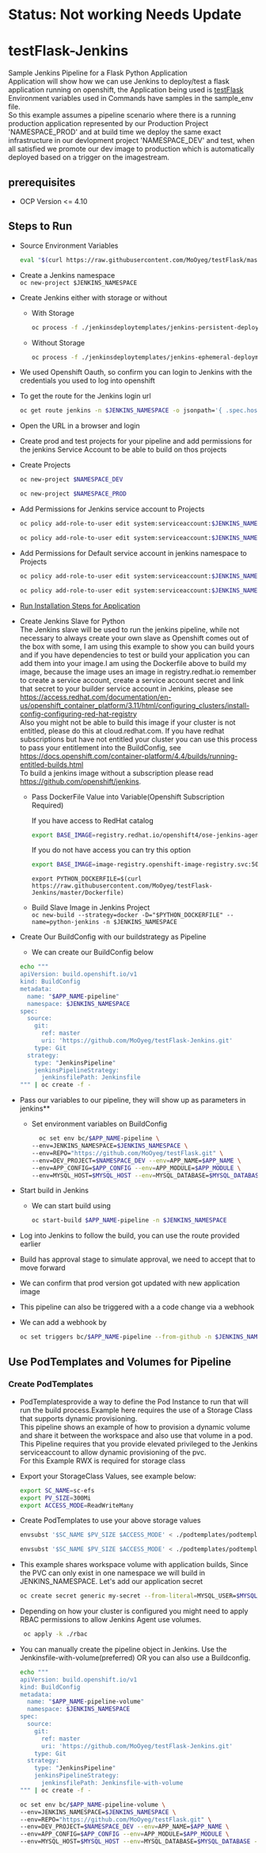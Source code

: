 # Status: Not working Needs Update
# testFlask-Jenkins

Sample Jenkins Pipeline for a Flask Python Application  
Application will show how we can use Jenkins to deploy/test a flask application running on openshift, the Application being used is [testFlask](https://github.com/MoOyeg/testFlask.git)  
Environment variables used in Commands have samples in the sample_env file.  
So this example assumes a pipeline scenario where there is a running production application represented by our Production Project 'NAMESPACE_PROD' and at build time we deploy the same exact infrastructure in our devlopment project 'NAMESPACE_DEV' and test, when all satisfied we promote our dev image to production which is automatically deployed based on a trigger on the imagestream.

## prerequisites
- OCP Version <= 4.10

## Steps to Run

- Source Environment Variables
  ```bash
  eval "$(curl https://raw.githubusercontent.com/MoOyeg/testFlask/master/sample_env)"
  ```

- Create a Jenkins namespace  
  `oc new-project $JENKINS_NAMESPACE`

- Create Jenkins either with storage or without
  
  - With Storage  

    ```bash
    oc process -f ./jenkinsdeploytemplates/jenkins-persistent-deployment.yaml | oc apply -f - -n $JENKINS_NAMESPACE
    ```

  - Without Storage

    ```bash
    oc process -f ./jenkinsdeploytemplates/jenkins-ephemeral-deployment.yaml | oc apply -f - -n $JENKINS_NAMESPACE
    ```

- We used Openshift Oauth, so confirm you can login to Jenkins with the credentials you used to log into openshift

- To get the route for the Jenkins login url  
  ```bash
  oc get route jenkins -n $JENKINS_NAMESPACE -o jsonpath='{ .spec.host }'
  ```

- Open the URL in a browser and login

- Create prod and test projects for your pipeline and add permissions for the jenkins Service Account to be able to build on thos projects

- Create Projects  
  ```bash
  oc new-project $NAMESPACE_DEV
  ```  
  ```bash
  oc new-project $NAMESPACE_PROD
  ```

- Add Permissions for Jenkins service account to Projects  
  ```bash
  oc policy add-role-to-user edit system:serviceaccount:$JENKINS_NAMESPACE:jenkins -n $NAMESPACE_DEV 

  oc policy add-role-to-user edit system:serviceaccount:$JENKINS_NAMESPACE:jenkins -n $NAMESPACE_PROD
  ```

- Add Permissions for Default service account in jenkins namespace to Projects  
  ```bash
  oc policy add-role-to-user edit system:serviceaccount:$JENKINS_NAMESPACE:default -n $NAMESPACE_DEV

  oc policy add-role-to-user edit system:serviceaccount:$JENKINS_NAMESPACE:default -n $NAMESPACE_PROD
  ```

- [Run Installation Steps for Application](https://github.com/MoOyeg/testFlask#steps-to-build-and-run-application)
 
<!-- - Create our Infrastructure Secret in our Development and Production  
  `oc create secret generic my-secret --from-literal=MYSQL_USER=$MYSQL_USER --from-literal=MYSQL_PASSWORD=$MYSQL_PASSWORD -n $NAMESPACE_DEV`  
  `oc create secret generic my-secret --from-literal=MYSQL_USER=$MYSQL_USER --from-literal=MYSQL_PASSWORD=$MYSQL_PASSWORD -n $NAMESPACE_PROD`

- Create our Database in Production  
  `oc new-app $MYSQL_HOST --env=MYSQL_DATABASE=$MYSQL_DATABASE -l db=mysql -l app=testflask --as-deployment-config=true -n $NAMESPACE_PROD`

- Set our Secret on the Production Database  
  `oc set env dc/$MYSQL_HOST --from=secret/my-secret -n $NAMESPACE_PROD`

- Create our Production Application  
  `oc new-app https://github.com/MoOyeg/testFlask.git --name=$APP_NAME -l app=testflask --strategy=source --env=APP_CONFIG=./gunicorn/gunicorn.conf.py --env=APP_MODULE=runapp:app --env=MYSQL_HOST=$MYSQL_HOST --env=MYSQL_DATABASE=$MYSQL_DATABASE --as-deployment-config=true -n $NAMESPACE_PROD`

- Set our Secret on the Production Application  
  `oc set env dc/$APP_NAME --from=secret/my-secret -n $NAMESPACE_PROD`

- Expose our Production Application to the External World  
  `oc expose svc/$APP_NAME -n $NAMESPACE_PROD`

- Label our Projects for the Development Console

```bash
   oc label dc/$APP_NAME app.kubernetes.io/part-of=$APP_NAME -n $NAMESPACE_PROD
   oc label dc/$MYSQL_HOST app.kubernetes.io/part-of=$APP_NAME -n $NAMESPACE_PROD
   oc annotate dc/$APP_NAME app.openshift.io/connects-to=$MYSQL_HOST -n $NAMESPACE_PROD
``` -->

- Create Jenkins Slave for Python  
  The Jenkins slave will be used to run the jenkins pipeline, while not necessary to always create your own slave as
  Openshift comes out of the box with some, I am using this example to show you can build yours and if you have dependencies
  to test or build your application you can add them into your image.I am using the Dockerfile above to build my image, because the image uses an image in registry.redhat.io remember to create a service account, create a service account secret and link that secret to your builder service account in Jenkins, please see https://access.redhat.com/documentation/en-us/openshift_container_platform/3.11/html/configuring_clusters/install-config-configuring-red-hat-registry  
  Also you might not be able to build this image if your cluster is not entitled, please do this at cloud.redhat.com. If you have redhat subscriptions but have not entitled your cluster you can use this process to pass your entitlement into the BuildConfig, see https://docs.openshift.com/container-platform/4.4/builds/running-entitled-builds.html  
  To build a jenkins image without a subscription please read https://github.com/openshift/jenkins.

  - Pass DockerFile Value into Variable(Openshift Subscription Required)
    
    If you have access to RedHat catalog
    ```bash
    export BASE_IMAGE=registry.redhat.io/openshift4/ose-jenkins-agent-base:v4.10.0
    ``` 

    If you do not have access you can try this option
    ```bash
    export BASE_IMAGE=image-registry.openshift-image-registry.svc:5000/openshift/jenkins-agent-base:latest
    ``` 
  
    `export PYTHON_DOCKERFILE=$(curl https://raw.githubusercontent.com/MoOyeg/testFlask-Jenkins/master/Dockerfile)`

  - Build Slave Image in Jenkins Project  
    `oc new-build --strategy=docker -D="$PYTHON_DOCKERFILE" --name=python-jenkins -n $JENKINS_NAMESPACE`

<!-- - Expose Jenkins Service as a route  
  `oc expose svc/jenkins -n $JENKINS_NAMESPACE`

- You can Login to Jenkins WebPage to see how it is configures, get jenkins route by  
  `oc get route jenkins -n $JENKINS_NAMESPACE -o jsonpath='{ .spec.host }' ` -->

- Create Our BuildConfig with our buildstrategy as Pipeline

  - We can create our BuildConfig below

  ```bash
  echo """
  apiVersion: build.openshift.io/v1
  kind: BuildConfig
  metadata:
    name: "$APP_NAME-pipeline"
    namespace: $JENKINS_NAMESPACE
  spec:
    source:
      git:
        ref: master
        uri: 'https://github.com/MoOyeg/testFlask-Jenkins.git'
      type: Git
    strategy:
      type: "JenkinsPipeline"
      jenkinsPipelineStrategy:
        jenkinsfilePath: Jenkinsfile
  """ | oc create -f -
  ```

- Pass our variables to our pipeline, they will show up as parameters in jenkins**

  - Set environment variables on BuildConfig

    ```bash
      oc set env bc/$APP_NAME-pipeline \
    --env=JENKINS_NAMESPACE=$JENKINS_NAMESPACE \
    --env=REPO="https://github.com/MoOyeg/testFlask.git" \
    --env=DEV_PROJECT=$NAMESPACE_DEV --env=APP_NAME=$APP_NAME \
    --env=APP_CONFIG=$APP_CONFIG --env=APP_MODULE=$APP_MODULE \
    --env=MYSQL_HOST=$MYSQL_HOST --env=MYSQL_DATABASE=$MYSQL_DATABASE --env=PROD_PROJECT=$NAMESPACE_PROD -n $JENKINS_NAMESPACE
    ```

- Start build in Jenkins

  - We can start build using

    ```bash
    oc start-build $APP_NAME-pipeline -n $JENKINS_NAMESPACE
    ```

- Log into Jenkins to follow the build, you can use the route provided earlier

- Build has approval stage to simulate approval, we need to accept that to move forward

- We can confirm that prod version got updated with new application image

- This pipeline can also be triggered with a a code change via a webhook

- We can add a webhook by

  ```bash
  oc set triggers bc/$APP_NAME-pipeline --from-github -n $JENKINS_NAMESPACE
  ```

## Use PodTemplates and Volumes for Pipeline

### Create PodTemplates

- PodTemplatesprovide a way to define the Pod Instance to run that will run the build process.Example here requires the use of a Storage Class that supports dynamic provisioning.  
This pipeline shows an example of how to provision a dynamic volume and share it between the workspace and also use that volume in a pod.  
This Pipeline requires that you provide elevated privileged to the Jenkins serviceaccount to allow dynamic provisioning of the pvc.  
For this Example RWX is required for storage class

- Export your StorageClass Values, see example below:  

  ```bash
  export SC_NAME=sc-efs
  export PV_SIZE=300Mi
  export ACCESS_MODE=ReadWriteMany
  ```

- Create PodTemplates to use your above storage values

  ```bash
  envsubst '$SC_NAME $PV_SIZE $ACCESS_MODE' < ./podtemplates/podtemplate-dynamic-volume-rwx.yaml | oc create -n $JENKINS_NAMESPACE -f -
  ```

  ```bash
  envsubst '$SC_NAME $PV_SIZE $ACCESS_MODE' < ./podtemplates/podtemplate-python-inherit-dynamic-volume.yaml | oc create -n $JENKINS_NAMESPACE -f -
  ```

- This example shares workspace volume with application builds, Since the PVC can only exist in one namespace we will build in JENKINS_NAMESPACE. Let's add our application secret

  ```bash
  oc create secret generic my-secret --from-literal=MYSQL_USER=$MYSQL_USER --from-literal=MYSQL_PASSWORD=$MYSQL_PASSWORD -n $JENKINS_NAMESPACE
  ```

- Depending on how your cluster is configured you might need to apply RBAC permissions to allow Jenkins Agent use volumes.

  ```bash
   oc apply -k ./rbac
  ```

- You can manually create the pipeline object in Jenkins. Use the Jenkinsfile-with-volume(preferred) OR you can also use a Buildconfig.  

  ```bash
  echo """
  apiVersion: build.openshift.io/v1
  kind: BuildConfig
  metadata:
    name: "$APP_NAME-pipeline-volume"
    namespace: $JENKINS_NAMESPACE
  spec:
    source:
      git:
        ref: master
        uri: 'https://github.com/MoOyeg/testFlask-Jenkins.git'
      type: Git
    strategy:
      type: "JenkinsPipeline"
      jenkinsPipelineStrategy:
        jenkinsfilePath: Jenkinsfile-with-volume
  """ | oc create -f -
  ```

  ```bash
  oc set env bc/$APP_NAME-pipeline-volume \
  --env=JENKINS_NAMESPACE=$JENKINS_NAMESPACE \
  --env=REPO="https://github.com/MoOyeg/testFlask.git" \
  --env=DEV_PROJECT=$NAMESPACE_DEV --env=APP_NAME=$APP_NAME \
  --env=APP_CONFIG=$APP_CONFIG --env=APP_MODULE=$APP_MODULE \
  --env=MYSQL_HOST=$MYSQL_HOST --env=MYSQL_DATABASE=$MYSQL_DATABASE --env=PROD_PROJECT=$NAMESPACE_PROD -n $JENKINS_NAMESPACE
  ```
